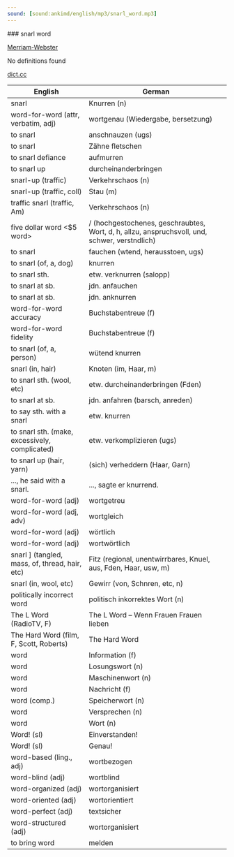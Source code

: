 ```yaml
---
sound: [sound:ankimd/english/mp3/snarl_word.mp3]
---
```


\### snarl word

[Merriam-Webster](https://www.merriam-webster.com/dictionary/snarl+word)

No definitions found

[dict.cc](https://www.dict.cc/snarl+word)

| English        | German       |
| -------------- | ------------ |
| snarl | Knurren (n) |
| word-for-word (attr, verbatim, adj) | wortgenau (Wiedergabe, bersetzung) |
| to snarl | anschnauzen (ugs) |
| to snarl | Zähne fletschen |
| to snarl defiance | aufmurren |
| to snarl up | durcheinanderbringen |
| snarl-up (traffic) | Verkehrschaos (n) |
| snarl-up (traffic, coll) | Stau (m) |
| traffic snarl (traffic, Am) | Verkehrschaos (n) |
| five dollar word <$5 word> | / (hochgestochenes, geschraubtes, Wort, d, h, allzu, anspruchsvoll, und, schwer, verstndlich) |
| to snarl | fauchen (wtend, herausstoen, ugs) |
| to snarl (of, a, dog) | knurren |
| to snarl sth. | etw. verknurren (salopp) |
| to snarl at sb. | jdn. anfauchen |
| to snarl at sb. | jdn. anknurren |
| word-for-word accuracy | Buchstabentreue (f) |
| word-for-word fidelity | Buchstabentreue (f) |
| to snarl (of, a, person) | wütend knurren |
| snarl (in, hair) | Knoten (im, Haar, m) |
| to snarl sth. (wool, etc) | etw. durcheinanderbringen (Fden) |
| to snarl at sb. | jdn. anfahren (barsch, anreden) |
| to say sth. with a snarl | etw. knurren |
| to snarl sth. (make, excessively, complicated) | etw. verkomplizieren (ugs) |
| to snarl up (hair, yarn) | (sich) verheddern (Haar, Garn) |
| ..., he said with a snarl. | ..., sagte er knurrend. |
| word-for-word (adj) | wortgetreu |
| word-for-word (adj, adv) | wortgleich |
| word-for-word (adj) | wörtlich |
| word-for-word (adj) | wortwörtlich |
| snarl ] (tangled, mass, of, thread, hair, etc) | Fitz (regional, unentwirrbares, Knuel, aus, Fden, Haar, usw, m) |
| snarl (in, wool, etc) | Gewirr (von, Schnren, etc, n) |
| politically incorrect word <PI word> | politisch inkorrektes Wort <PI-Wort> (n) |
| The L Word (RadioTV, F) | The L Word – Wenn Frauen Frauen lieben |
| The Hard Word (film, F, Scott, Roberts) | The Hard Word |
| word | Information (f) |
| word | Losungswort (n) |
| word | Maschinenwort (n) |
| word | Nachricht (f) |
| word (comp.) | Speicherwort (n) |
| word | Versprechen (n) |
| word | Wort (n) |
| Word! (sl) | Einverstanden! |
| Word! (sl) | Genau! |
| word-based (ling., adj) | wortbezogen |
| word-blind (adj) | wortblind |
| word-organized (adj) | wortorganisiert |
| word-oriented (adj) | wortorientiert |
| word-perfect (adj) | textsicher |
| word-structured (adj) | wortorganisiert |
| to bring word | melden |

